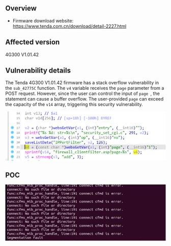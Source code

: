 ## Overview

- Firmware download website: https://www.tenda.com.cn/download/detail-2227.html

## Affected version

4G300 V1.01.42

## Vulnerability details

The Tenda 4G300 V1.01.42 firmware has a stack overflow vulnerability in the `sub_42775C` function. The `v4` variable receives the `page` parameter from a POST request. However, since the user can control the input of `page `, the statement can cause a buffer overflow. The user-provided `page` can exceed the capacity of the `v14` array, triggering this security vulnerability.

![image-20240418110315900](https://raw.githubusercontent.com/abcdefg-png/images2/main/image-20240418110315900.png)

## POC

![image-20240416114043980](https://raw.githubusercontent.com/abcdefg-png/images2/main/image-20240416114043980.png)
